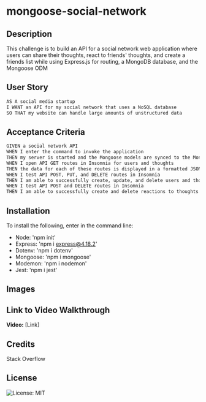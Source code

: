 # mongoose-social-network

## Description

This challenge is to build an API for a social network web application where users can share their thoughts, react to friends' thoughts, and create a friends list while using Express.js for routing, a MongoDB database, and the Mongoose ODM

## User Story

```md
AS A social media startup
I WANT an API for my social network that uses a NoSQL database
SO THAT my website can handle large amounts of unstructured data
```

## Acceptance Criteria

```md
GIVEN a social network API 
WHEN I enter the command to invoke the application
THEN my server is started and the Mongoose models are synced to the MongoDB database.
WHEN I open API GET routes in Insomnia for users and thoughts 
THEN the data for each of these routes is displayed in a formatted JSON
WHEN I test API POST, PUT, and DELETE routes in Insomnia
THEN I am able to successfully create, update, and delete users and thoughts in my database.
WHEN I test API POST and DELETE routes in Insomnia 
THEN I am able to successfully create and delete reactions to thoughts and add and remove friends to a user’s friend list
```

## Installation

To install the following, enter in the command line:
 - Node: 'npm init'
 - Express: 'npm i express@4.18.2'
 - Dotenv: 'npm i dotenv'
 - Mongoose: 'npm i mongoose'
 - Modemon: 'npm i nodemon'
 - Jest: 'npm i jest'

## Images



## Link to Video Walkthrough

**Video:** [Link]

## Credits

Stack Overflow

## License

![License: MIT](https://img.shields.io/badge/License-MIT-yellow.svg)